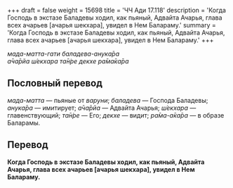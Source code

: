 +++
draft = false
weight = 15698
title = 'ЧЧ Ади 17.118'
description = 'Когда Господь в экстазе Баладевы ходил, как пьяный, Адвайта Ачарья, глава всех ачарьев [ачарья шекхара], увидел в Нем Балараму.'
summary = 'Когда Господь в экстазе Баладевы ходил, как пьяный, Адвайта Ачарья, глава всех ачарьев [ачарья шекхара], увидел в Нем Балараму.'
+++

_мада-матта-гати баладева-анука̄ра  
а̄ча̄рйа ш́екхара та̄н̇ре декхе ра̄ма̄ка̄ра_

## Пословный перевод

_мада_\-_матта_ — пьяные от _варуни_; _баладева_ — Господа Баладевы; _анука̄ра_ — имитирует; _а̄ча̄рйа_ — Адвайта Ачарья; _ш́екхара_ — главенствующий; _та̄н̇ре_ — Его; _декхе_ — видит; _ра̄ма_\-_а̄ка̄ра_ — в образе Баларамы.

## Перевод

**Когда Господь в экстазе Баладевы ходил, как пьяный, Адвайта Ачарья, глава всех ачарьев \[ачарья шекхара\], увидел в Нем Балараму.**
